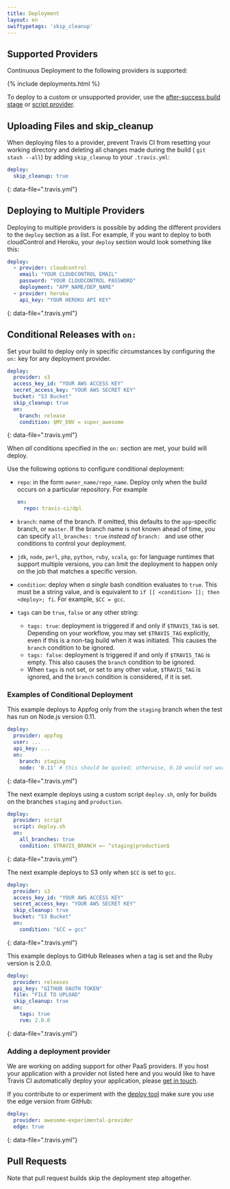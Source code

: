 ```yaml
---
title: Deployment
layout: en
swiftypetags: 'skip_cleanup'
---
```


<div id="toc"></div>

## Supported Providers

Continuous Deployment to the following providers is supported:

{% include deployments.html %}

To deploy to a custom or unsupported provider, use the [after-success build
stage](/user/deployment/custom/) or [script provider](/user/deployment/script).

## Uploading Files and skip_cleanup

When deploying files to a provider, prevent Travis CI from resetting your
working directory and deleting all changes made during the build ( `git stash
--all`) by adding `skip_cleanup` to your `.travis.yml`:

```yaml
deploy:
  skip_cleanup: true
```
{: data-file=".travis.yml"}

## Deploying to Multiple Providers

Deploying to multiple providers is possible by adding the different providers
to the `deploy` section as a list. For example, if you want to deploy to both
cloudControl and Heroku, your `deploy` section would look something like this:

```yaml
deploy:
  - provider: cloudcontrol
    email: "YOUR CLOUDCONTROL EMAIL"
    password: "YOUR CLOUDCONTROL PASSWORD"
    deployment: "APP_NAME/DEP_NAME"
  - provider: heroku
    api_key: "YOUR HEROKU API KEY"
```
{: data-file=".travis.yml"}

## Conditional Releases with `on:`

Set your build to deploy only in specific circumstances by configuring the `on:` key for any deployment provider.

```yaml
deploy:
  provider: s3
  access_key_id: "YOUR AWS ACCESS KEY"
  secret_access_key: "YOUR AWS SECRET KEY"
  bucket: "S3 Bucket"
  skip_cleanup: true
  on:
    branch: release
    condition: $MY_ENV = super_awesome
```
{: data-file=".travis.yml"}

When *all* conditions specified in the `on:` section are met, your build will deploy.

Use the following options to configure conditional deployment:

* `repo`: in the form `owner_name/repo_name`. Deploy only when the build occurs on a particular repository. For example

   ```yaml
   on:
     repo: travis-ci/dpl
   ```

* `branch`: name of the branch.
   If omitted, this defaults to the `app`-specific branch, or `master`. If the branch name is not known ahead of time, you can specify
   `all_branches: true` *instead of* `branch: ` and use other conditions to control your deployment.

* `jdk`, `node`, `perl`, `php`, `python`, `ruby`, `scala`, `go`: for    language runtimes that support multiple versions,
   you can limit the deployment to happen only on the job that matches a specific version.

* `condition`: deploy when *a single* bash condition evaluates to `true`. This must be a string value, and is equivalent to `if [[ <condition> ]]; then <deploy>; fi`. For example, `$CC = gcc`.

* `tags` can be `true`, `false` or any other string:

    * `tags: true`: deployment is triggered if and only if `$TRAVIS_TAG` is set.
       Depending on your workflow, you may set `$TRAVIS_TAG` explicitly, even if this is
       a non-tag build when it was initiated. This causes the `branch` condition to be ignored.
    * `tags: false`: deployment is triggered if and only if `$TRAVIS_TAG` is empty.
       This also causes the `branch` condition to be ignored.
    * When `tags` is not set, or set to any other value, `$TRAVIS_TAG` is ignored, and the `branch` condition is considered, if it is set.

### Examples of Conditional Deployment

This example deploys to Appfog only from the `staging` branch when the test has run on Node.js version 0.11.

```yaml
deploy:
  provider: appfog
  user: ...
  api_key: ...
  on:
    branch: staging
    node: '0.11' # this should be quoted; otherwise, 0.10 would not work
```
{: data-file=".travis.yml"}

The next example deploys using a custom script `deploy.sh`, only for builds on the branches `staging` and `production`.

```yaml
deploy:
  provider: script
  script: deploy.sh
  on:
    all_branches: true
    condition: $TRAVIS_BRANCH =~ ^staging|production$
```
{: data-file=".travis.yml"}

The next example deploys to S3 only when `$CC` is set to `gcc`.

```yaml
deploy:
  provider: s3
  access_key_id: "YOUR AWS ACCESS KEY"
  secret_access_key: "YOUR AWS SECRET KEY"
  skip_cleanup: true
  bucket: "S3 Bucket"
  on:
    condition: "$CC = gcc"
```
{: data-file=".travis.yml"}

This example deploys to GitHub Releases when a tag is set and the Ruby version is 2.0.0.

```yaml
deploy:
  provider: releases
  api_key: "GITHUB OAUTH TOKEN"
  file: "FILE TO UPLOAD"
  skip_cleanup: true
  on:
    tags: true
    rvm: 2.0.0
```
{: data-file=".travis.yml"}

### Adding a deployment provider

We are working on adding support for other PaaS providers. If you host your application with a provider not listed here and you would like to have Travis CI automatically deploy your application, please [get in touch](mailto:support@travis-ci.com).

If you contribute to or experiment with the [deploy tool](https://github.com/travis-ci/dpl) make sure you use the edge version from GitHub:

```yaml
deploy:
  provider: awesome-experimental-provider
  edge: true
```
{: data-file=".travis.yml"}

## Pull Requests

Note that pull request builds skip the deployment step altogether.
